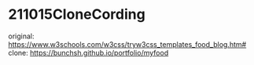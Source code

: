 # 211015CloneCording
original: https://www.w3schools.com/w3css/tryw3css_templates_food_blog.htm# </br>
clone: https://bunchsh.github.io/portfolio/myfood
